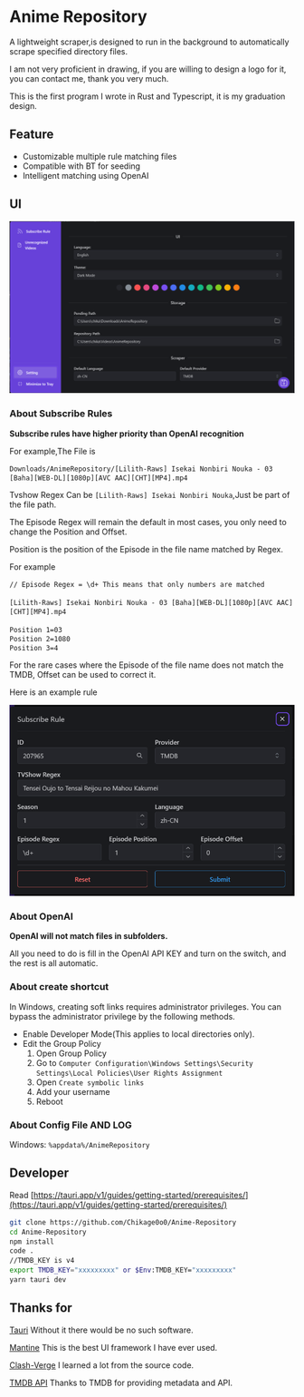 # Anime Repository

A lightweight scraper,is designed to run in the background to automatically scrape specified directory files.

I am not very proficient in drawing, if you are willing to design a logo for it, you can contact me, thank you very much.

This is the first program I wrote in Rust and Typescript, it is my graduation design.


## Feature

- Customizable multiple rule matching files
- Compatible with BT for seeding
- Intelligent matching using OpenAI

## UI

![UI](https://raw.githubusercontent.com/Chikage0o0/Anime-Repository/master/img/ui.png)


### About Subscribe Rules

**Subscribe rules have higher priority than OpenAI recognition**

For example,The File is 
```
Downloads/AnimeRepository/[Lilith-Raws] Isekai Nonbiri Nouka - 03 [Baha][WEB-DL][1080p][AVC AAC][CHT][MP4].mp4
```

Tvshow Regex Can be `[Lilith-Raws] Isekai Nonbiri Nouka`,Just be part of the file path.
 
The Episode Regex will remain the default in most cases, you only need to change the Position and Offset.

Position is the position of the Episode in the file name matched by Regex.

For example
```
// Episode Regex = \d+ This means that only numbers are matched

[Lilith-Raws] Isekai Nonbiri Nouka - 03 [Baha][WEB-DL][1080p][AVC AAC][CHT][MP4].mp4

Position 1=03
Position 2=1080
Position 3=4
```

For the rare cases where the Episode of the file name does not match the TMDB, Offset can be used to correct it.

Here is an example rule

![Rule](https://raw.githubusercontent.com/Chikage0o0/Anime-Repository/master/img/rule.png)

### About OpenAI

**OpenAI will not match files in subfolders.**

All you need to do is fill in the OpenAI API KEY and turn on the switch, and the rest is all automatic.

### About create shortcut

In Windows, creating soft links requires administrator privileges. You can bypass the administrator privilege by the following methods.

- Enable Developer Mode(This applies to local directories only).
- Edit the Group Policy
  1. Open Group Policy
  2. Go to `Computer Configuration\Windows Settings\Security Settings\Local Policies\User Rights Assignment`
  3. Open `Create symbolic links`
  4. Add your username
  5. Reboot

### About Config File AND LOG

Windows: `%appdata%/AnimeRepository`



## Developer

Read [https://tauri.app/v1/guides/getting-started/prerequisites/](https://tauri.app/v1/guides/getting-started/prerequisites/)

```bash
git clone https://github.com/Chikage0o0/Anime-Repository
cd Anime-Repository
npm install
code .
//TMDB_KEY is v4
export TMDB_KEY="xxxxxxxxx" or $Env:TMDB_KEY="xxxxxxxxx"
yarn tauri dev 
```


## Thanks for

[Tauri](https://tauri.app/) Without it there would be no such software.

[Mantine](https://mantine.dev/) This is the best UI framework I have ever used.

[Clash-Verge](https://github.com/zzzgydi/clash-verge) I learned a lot from the source code.

[TMDB API](https://developers.themoviedb.org/) Thanks to TMDB for providing metadata and API.
